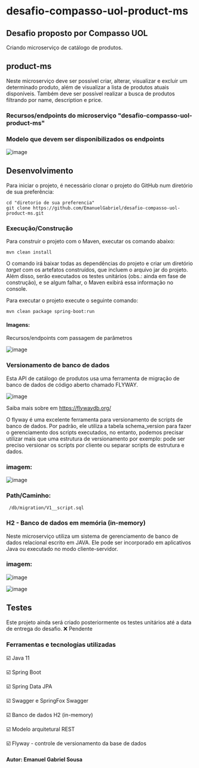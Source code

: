 # desafio-compasso-uol-product-ms

## Desafio proposto por Compasso UOL

Criando microserviço de catálogo de produtos.


## product-ms
Neste microserviço deve ser possível criar, alterar, visualizar e excluir um determinado produto, além de visualizar a lista de produtos atuais disponíveis. Também deve ser possível realizar a busca de produtos filtrando por name, description e price.



### Recursos/endpoints do microserviço "desafio-compasso-uol-product-ms"

### Modelo que devem ser disponibilizados os endpoints

![image](https://user-images.githubusercontent.com/16214525/111205439-ffa47c80-85a5-11eb-90c5-c1f1722b4c84.png)


## Desenvolvimento

Para iniciar o projeto, é necessário clonar o projeto do GitHub num diretório de sua preferência:

```shell
cd "diretorio de sua preferencia"
git clone https://github.com/EmanuelGabriel/desafio-compasso-uol-product-ms.git
```

### Execução/Construção

Para construir o projeto com o Maven, executar os comando abaixo:

```shell
mvn clean install
```

O comando irá baixar todas as dependências do projeto e criar um diretório *target* com os artefatos construídos, que incluem o arquivo jar do projeto. Além disso, serão executados os testes unitários (obs.: ainda em fase de construção), e se algum falhar, o Maven exibirá essa informação no console.

Para executar o projeto execute o seguinte comando:
```shell
mvn clean package spring-boot:run
```


#### Imagens:

Recursos/endpoints com passagem de parâmetros

![image](https://user-images.githubusercontent.com/16214525/111205086-9b81b880-85a5-11eb-83bc-ae3bc5d71e39.png)


### Versionamento de banco de dados
Esta API de catálogo de produtos usa uma ferramenta de migração de banco de dados de código aberto chamado FLYWAY. 

![image](https://user-images.githubusercontent.com/16214525/111208096-1a2c2500-85a9-11eb-9f2a-b23e2d8432c5.png)

 Saiba mais sobre em https://flywaydb.org/
 
O flyway é uma excelente ferramenta para versionamento de scripts de banco de dados. Por padrão, ele utiliza a tabela schema_version para fazer o gerenciamento dos scripts executados, no entanto, podemos precisar utilizar mais que uma estrutura de versionamento por exemplo: pode ser preciso versionar os scripts por cliente ou separar scripts de estrutura e dados.

### imagem:
![image](https://user-images.githubusercontent.com/16214525/111208273-4cd61d80-85a9-11eb-9c73-4915fa668459.png)

### Path/Caminho:
```shell
 /db/migration/V1__script.sql
```



### H2 - Banco de dados em memória (in-memory)
Neste microserviço utiliza um sistema de gerenciamento de banco de dados relacional escrito em JAVA. Ele pode ser incorporado em aplicativos Java ou executado no modo cliente-servidor. 

### imagem:
![image](https://user-images.githubusercontent.com/16214525/111208821-033a0280-85aa-11eb-8c01-258567282b28.png)

![image](https://user-images.githubusercontent.com/16214525/111209272-9410de00-85aa-11eb-87a8-89dfe78a6b4c.png)


## Testes

Este projeto ainda será criado posteriormente os testes unitários até a data de entrega do desafio. 
❌ Pendente



<h3>Ferramentas e tecnologias utilizadas</h3>

:ballot_box_with_check: Java 11

:ballot_box_with_check: Spring Boot

:ballot_box_with_check: Spring Data JPA

:ballot_box_with_check: Swagger e SpringFox Swagger

:ballot_box_with_check: Banco de dados H2 (in-memory)

:ballot_box_with_check: Modelo arquitetural REST

:ballot_box_with_check: Flyway - controle de versionamento da base de dados


#### Autor: Emanuel Gabriel Sousa

